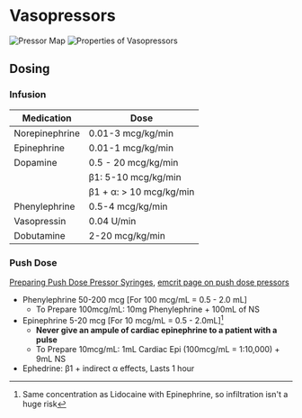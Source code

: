 # Vasopressors

![Pressor Map](/img/pressor_map.webp)
![Properties of Vasopressors](/img/vasopressor_properties.webp)

## Dosing

### Infusion

| Medication      | Dose                     |
|---------------- |------------------------- |
| Norepinephrine  | 0.01-3 mcg/kg/min        |
| Epinephrine     | 0.01-1 mcg/kg/min        |
| Dopamine        | 0.5 - 20 mcg/kg/min      |
|                 | β1: 5-10 mcg/kg/min      |
|                 | β1 + α: > 10 mcg/kg/min  |
| Phenylephrine   | 0.5-4 mcg/kg/min         |
| Vasopressin     | 0.04 U/min               |
| Dobutamine      | 2-20 mcg/kg/min          |

### Push Dose

[Preparing Push Dose Pressor Syringes](/pdfs/push-dose-pressors.pdf), [emcrit page on push dose pressors](https://emcrit.org/emcrit/bolus-dose-pressors/)

- Phenylephrine 50-200 mcg [For 100 mcg/mL = 0.5 - 2.0 mL]
  - To Prepare 100mcg/mL: 10mg Phenylephrine + 100mL of NS
- Epinephrine 5-20 mcg [For 10 mcg/mL = 0.5 - 2.0mL][^1]
  - **Never give an ampule of cardiac epinephrine to a patient with a pulse**
  - To Prepare 10mcg/mL: 1mL Cardiac Epi (100mcg/mL = 1:10,000) + 9mL NS
- Ephedrine: β1 + indirect α effects, Lasts 1 hour

[^1]:Same concentration as Lidocaine with Epinephrine, so infiltration isn't a huge risk
